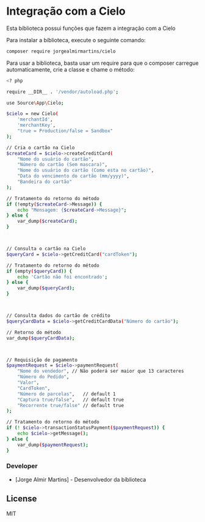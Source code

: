 # Integração com a Cielo

Esta bíblioteca possui funções que fazem a integração com a Cielo

Para instalar a bíblioteca, execute o seguinte comando:

``` sh
composer require jorgealmirmartins/cielo
```

Para usar a biblioteca, basta usar um require para que o composer carregue automaticamente, crie a classe e chame o método:
``` sh
<? php

require __DIR__ . '/vendor/autoload.php';

use Source\App\Cielo;

$cielo = new Cielo(
    'merchantId',
    'merchantKey',
    "true = Production/false = Sandbox" 
);

// Cria o cartão na Cielo
$createCard = $cielo->createCreditCard(
    "Nome do usuário do cartão", 
    "Número do cartão (Sem mascara)",
    "Nome do usuário do cartão (Como esta no cartão)", 
    "Data do vencimento do cartão (mm/yyyy)", 
    "Bandeira do cartão"
);

// Tratamento do retorno do método
if (!empty($createCard->Message)) {
    echo "Mensagem: {$createCard->Message}";
} else {
    var_dump($createCard);
}



// Consulta o cartão na Cielo
$queryCard = $cielo->getCreditCard("cardToken");

// Tratamento do retorno do método
if (empty($queryCard)) {
    echo 'Cartão não foi encontrado';
} else {
    var_dump($queryCard);
}



// Consulta dados do cartão de crédito
$queryCardData = $cielo->getCreditCardData("Número do cartão");

// Retorno do método
var_dump($queryCardData);



// Requisição de pagamento
$paymentRequest = $cielo->paymentRequest(
    "Nome do vendedor", // Não poderá ser maior que 13 caracteres
    "Número do Pedido", 
    "Valor", 
    "CardToken",
    "Número de parcelas",   // default 1
    "Captura true/false",   // default true
    "Recorrente true/false" // default true
);

// Tratamento do retorno do método
if (! $cielo->transactionStatusPayment($paymentRequest)) {
    echo $cielo->getMessage();
} else {
    var_dump($paymentRequest);
}
```

### Developer
* [Jorge Almir Martins] - Desenvolvedor da bíblioteca

License
----

MIT
